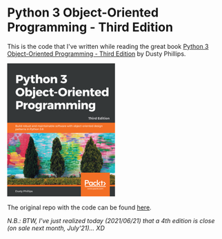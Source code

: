 # Python 3 Object-Oriented Programming - Third Edition

This is the code that I've written while reading the great book [Python 3 Object-Oriented Programming - Third Edition](https://www.packtpub.com/product/python-3-object-oriented-programming-third-edition/9781789615852) by Dusty Phillips. 

![Python 3 Object-Oriented Programming - Third Edition](./img/cover.png)

The original repo with the code can be found [here](https://github.com/PacktPublishing/Python-3-Object-Oriented-Programming-Third-Edition).

*N.B.: BTW, I've just realized today (2021/06/21) that a 4th edition is close (on sale next month, July'21)... XD*
